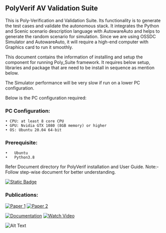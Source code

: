 ## PolyVerif AV Validation Suite

This is Poly-Verification and Validation Suite. Its functionality is to generate the test cases and validate the autonomous stack.
It integrates the Python and Scenic scenario description language with AutowareAuto and helps to generate the random scenario for simulation.
Since we are using OSSDC Simulator and AutowareAuto, it will require a high-end computer with Graphics card to run it smoothly. 

This document contains the information of installing and setup the component for running Poly_Suite framework. It requires below setup, libraries and package that are need to be install in sequence as mention below.

The Simulator performance will be very slow if run on a lower PC configuration.

Below is the PC configuration required:
### PC Configuration:
	
    • CPU: at least 8 core CPU
    • GPU: Nvidia GTX 1080 (8GB memory) or higher
    • OS: Ubuntu 20.04 64-bit
    
### Prerequisite: 
	
    •	Ubuntu 
    •	Python3.8

Refer Document directory for PolyVerif installation and User Guide.
Note:- Follow step-wise document for better understanding.
	
[![Static Badge](https://img.shields.io/badge/PolyVerif-blue?style=for-the-badge)](https://www.avvc.net/) 

### Publications:
[![Paper 1](https://img.shields.io/badge/Paper_1-blue?style=for-the-badge)](https://ieeexplore.ieee.org/document/10075634) [![Paper 2](https://img.shields.io/badge/Paper_2-blue?style=for-the-badge)](https://ieeexplore.ieee.org/document/10607079)

[![Documentation](https://img.shields.io/badge/Documentation-red?style=for-the-badge)](https://github.com/PolyVerifFramework/PolyVerif/tree/PolyVerif-OSSDC-SIM/Document) [![Watch Video](https://img.shields.io/badge/Watch_Video-red?style=for-the-badge)](https://www.youtube.com/playlist?list=PLdaz5YCiVlEn_l22XnQp6pS2KvE3BOX23)

![Alt Text](https://drive.google.com/uc?export=view&id=1tTEotG_E1Kpgxs7zuP5BslOgRJ57vTWV)
